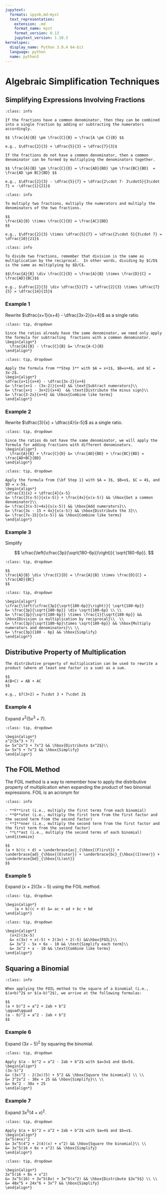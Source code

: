 ```yaml
---
jupytext:
  formats: ipynb,md:myst
  text_representation:
    extension: .md
    format_name: myst
    format_version: 0.13
    jupytext_version: 1.10.3
kernelspec:
  display_name: Python 3.9.4 64-bit
  language: python
  name: python3
---
```

# Algebraic Simplification Techniques

## Simplifying Expressions Involving Fractions

```{admonition} Adding or Subtracting Fractions
:class: info

If the fractions have a common denominator, then they can be combined into a single fraction by adding or subtracting the numerators accordingly.

$$ \frac{A}{B} \pm \frac{C}{B} = \frac{A \pm C}{B} $$

e.g., $\dfrac{2}{3} + \dfrac{5}{3} = \dfrac{7}{3}$

If the fractions do not have a common denominator, then a common denominator can be formed by multiplying the denominators together.

$$ \frac{A}{B} \pm \frac{C}{D} = \frac{AD}{BD} \pm \frac{BC}{BD}  = \frac{AD \pm BC}{BD} $$

e.g., $\dfrac{2}{3} - \dfrac{5}{7} = \dfrac{2\cdot 7- 3\cdot5}{3\cdot 7} = -\dfrac{1}{21}$
```

```{admonition} Multiplying Fractions
:class: info

To multiply two fractions, multiply the numerators and multiply the denominators of the two fractions.

$$
\frac{A}{B} \times \frac{C}{D} = \frac{AC}{BD}
$$

e.g., $\dfrac{2}{3} \times \dfrac{5}{7} = \dfrac{2\cdot 5}{3\cdot 7} = \dfrac{10}{21}$
```

```{admonition} Dividing Fractions
:class: info

To divide two fractions, remember that division is the same as multiplication by the reciprocal.  In other words, dividing by $C/D$ is the same as multiplying by $D/C$. 

$$\frac{A}{B} \div \frac{C}{D} = \frac{A}{B} \times \frac{D}{C} = \frac{AD}{BC}$$

e.g., $\dfrac{2}{3} \div \dfrac{5}{7} = \dfrac{2}{3} \times \dfrac{7}{5} = \dfrac{14}{15}$
```



### Example 1

Rewrite $\dfrac{x+1}{x+4} - \dfrac{3x-2}{x+4}$ as a single ratio.

```{admonition} Step 1: Subtract fractions with common denominator.
:class: tip, dropdown

Since the ratios already have the same denominator, we need only apply the formula for subtracting  fractions with a common denominator.
\begin{align*}
  \frac{A}{B} - \frac{C}{B} &= \frac{A-C}{B}
\end{align*}
```

```{admonition} Step 2: Apply the formula from Step 1.
:class: tip, dropdown

Apply the formula from **Step 1** with $A = x+1$, $B=x+4$, and $C = 3x-2$.
\begin{align*}
\dfrac{x+1}{x+4} - \dfrac{3x-2}{x+4}
&= \frac{x+1 - (3x-2)}{x+4} && \text{Subtract numerators}\\
&= \frac{x+1 - 3x+2}{x+4}  && \text{Distribute the minus sign}\\
&= \frac{3-2x}{x+4} && \hbox{Combine like terms}
\end{align*}
```

### Example 2

Rewrite $\dfrac{3}{x} + \dfrac{4}{x-5}$ as a single ratio.

```{admonition} Step 1: Apply  formula for adding fractions with different denominators.
:class: tip, dropdown

Since the ratios do not have the same denominator, we will apply the formula for adding fractions with different denominators.
\begin{align*}
  \frac{A}{B} + \frac{C}{D} &= \frac{AD}{BD} + \frac{BC}{BD} = \frac{AD+BC}{BD}
\end{align*}
```

```{admonition} Step 2: Apply the formula from Step 1.
:class: tip, dropdown

Apply the formula from {\bf Step 1} with $A = 3$, $B=x$, $C = 4$, and $D = x-5$.
\begin{align*}
\dfrac{3}{x} + \dfrac{4}{x-5}
&= \frac{3(x-5)}{x(x-5)} + \frac{4x}{x(x-5)} && \hbox{Get a common denominator}\\
&= \frac{3(x-5)+4x}{x(x-5)} && \hbox{Add numerators}\\
&= \frac{3x - 15 + 4x}{x(x-5)} && \hbox{Distribute the 3}\\
&= \frac{7x-15}{x(x-5)} && \hbox{Combine like terms}
\end{align*}
```


### Example 3

Simplify 

$$
\cfrac{\left(\cfrac{3p}{\sqrt{180-6p}}\right)}{ \sqrt{180-6p}}.
$$


```{admonition} Step 1: Recall formula for the quotient of fractions.
:class: tip, dropdown

$$
\frac{A}{B} \div \frac{C}{D} = \frac{A}{B} \times \frac{D}{C} = \frac{AD}{BC}
$$
```

```{admonition} Step 2: Use formula from Step 1 to rewrite equation.
:class: tip, dropdown

\begin{align*}
\cfrac{\left(\cfrac{3p}{\sqrt{180-6p}}\right)}{ \sqrt{180-6p}}
&= \frac{3p}{\sqrt{180-6p}} \div \sqrt{180-6p} \\ \\
&= \frac{3p}{\sqrt{180-6p}} \times \frac{1}{\sqrt{180-6p}} && \hbox{Division is multiplication by reciprocal}\\  \\
&= \frac{3p}{\sqrt{180-6p}\times \sqrt{180-6p}} && \hbox{Multiply numerators and denominators}\\ \\
&= \frac{3p}{180 - 6p} && \hbox{Simplify}
\end{align*}
```



## Distributive Property of Multiplication

```{admonition} Distributivity 
The distributive property of multiplication can be used to rewrite a product (where at least one factor is a sum) as a sum.

$$
A(B+C) = AB + AC
$$

e.g., $7(3+2) = 7\cdot 3 + 7\cdot 2$
```

### Example 4
Expand $x^2(5x^3 + 7)$.


```{admonition} Step 1: Use distributivity to expand given product.
:class: tip, dropdown

\begin{align*}
x^2(5x^3 + 7)
&= 5x^2x^3 + 7x^2 && \hbox{Distribute $x^2$}\\
&= 5x^5 + 7x^2 && \hbox{Simplify}
\end{align*}
```


## The FOIL Method

The FOIL method is a way to remember how to apply the distributive property of multiplication when expanding the product of two binomial expressions.  FOIL is an acronym for 

```{admonition} F-O-I-L
:class: info

- **F**irst (i.e., multiply the first terms from each binomial)
- **O**uter (i.e., multiply the first term from the first factor and the second term from the second factor)
- **I**nner (i.e., multiply the second term from the first factor and the first term from the second factor)
- **L**ast (i.e., multiply the second terms of each binomial)
\end{itemize}

$$
(a + b)(c + d) = \underbrace{ac}_{\hbox{(F)irst}} + \underbrace{ad}_{\hbox{(O)uter}} + \underbrace{bc}_{\hbox{(I)nner}} + \underbrace{bd}_{\hbox{(L)ast}}
$$
```

### Example 5

Expand $(x+2)(3x-5)$ using the FOIL method.


```{admonition} Step 1: Recall the formula for the FOIL method.
:class: tip, dropdown

\begin{align*}
    (a + b)(c + d) &= ac + ad + bc + bd
\end{align*}
```

```{admonition} Step 2: Use the FOIL method to expand the expression.
:class: tip, dropdown

\begin{align*}
  (x+2)(3x-5) 
  &= x(3x) + x(-5) + 2(3x) + 2(-5) &&\hbox{FOIL}\\
  &= 3x^2 - 5x + 6x - 10 && \text{Simplify each term}\\
  &= 3x^2 + x - 10 && \text{Combine like terms}
\end{align*}
```


## Squaring a Binomial

```{admonition} Applying the FOIL method to a binomial
:class: info

When applying the FOIL method to the square of a binomial (i.e., $(a+b)^2$ or $(a-b)^2$), we arrive at the following formulas:

$$
(a + b)^2 = a^2 + 2ab + b^2
\qquad\qquad
(a - b)^2 = a^2 - 2ab + b^2
$$
```


### Example 6

Expand $(3x-5)^2$ by squaring the binomial.

```{admonition} Step 1: Apply binomial formula.
:class: tip, dropdown

Apply $(a - b)^2 = a^2 - 2ab + b^2$ with $a=3x$ and $b=5$.
\begin{align*}
(3x-5)^2
&= (3x)^2 - 2(3x)(5) + 5^2 && \hbox{Square the binomial} \\ \\ 
&= 3^2x^2 - 30x + 25 && \hbox{Simplify}\\ \\
&= 9x^2 - 30x + 25
\end{align*}
```

### Example 7
Expand $3x^5(4+x)^2$.

```{admonition} Step 1: Apply binomial formula.
:class: tip, dropdown

Apply $(a + b)^2 = a^2 + 2ab + b^2$ with $a=4$ and $b=x$.
\begin{align*}
3x^5(4+x)^2
&= 3x^5(4^2 + 2(4)(x) + x^2) && \hbox{Square the binomial}\\ \\
&= 3x^5(16 + 8x + x^2) && \hbox{Simplify}
\end{align*}
```

```{admonition} Step 2: Use the distributive property of multiplication.
:class: tip, dropdown

\begin{align*}
3x^5(16 + 8x + x^2) 
&= 3x^5(16) + 3x^5(8x) + 3x^5(x^2) && \hbox{Distribute $3x^5$} \\ \\
&= 48x^5 + 24x^6 + 3x^7 && \hbox{Simplify}
\end{align*}
```
